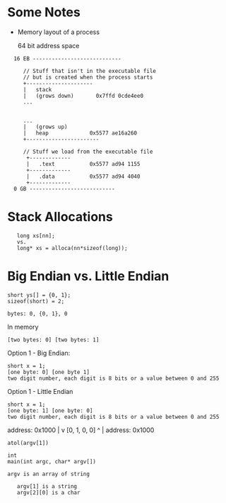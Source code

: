 

# Some Notes

 - Memory layout of a process
 

   64 bit address space

```
  16 EB ----------------------------
    
     // Stuff that isn't in the executable file
     // but is created when the process starts
     +---------------------
     |   stack
     |   (grows down)       0x7ffd 0cde4ee0
     ...
     
     
     ...
     |   (grows up)
     |   heap             0x5577 ae16a260
     +-----------------------
     
     // Stuff we load from the executable file
      +-------------
      |   .text           0x5577 ad94 1155
      +-------------
      |   .data           0x5577 ad94 4040
      +-------------
  0 GB ---------------------------
```


# Stack Allocations


```
   long xs[nn];
   vs.
   long* xs = alloca(nn*sizeof(long));
```



# Big Endian vs. Little Endian

```
short ys[] = {0, 1};
sizeof(short) = 2;

bytes: 0, {0, 1}, 0
```

In memory

```
[two bytes: 0] [two bytes: 1]
```

Option 1 - Big Endian:

```
short x = 1;
[one byte: 0] [one byte 1]
two digit number, each digit is 8 bits or a value between 0 and 255
```

Option 1 - Little Endian 

```
short x = 1;
[one byte: 1] [one byte: 0]
two digit number, each digit is 8 bits or a value between 0 and 255
```

address: 0x1000
 |
 v
[0, 1, 0, 0]
 ^
 |
address: 0x1000 



```
atol(argv[1])

int
main(int argc, char* argv[])

argv is an array of string

   argv[1] is a string
   argv[2][0] is a char





```






